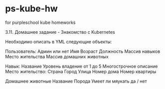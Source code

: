 # ps-kube-hw
for purpleschool kube homeworks

3.11. Домашнее задание - Знакомство с Kubernetes

Необходимо описать в YML следующие объекты:

Пользователь:
Админ или нет
Имя
Возраст
Должность
Массив навыков
Место жительства
Массив домашних животных

Навык:
Название
Уровень владение от 1 до 5
Многострочное описание
Место жительство:
  Страна
  Город
  Улица
  Номер дома
  Номер квартиры

Домашнее животные
Название
Порода
Умеет ли мяукать да / нет
